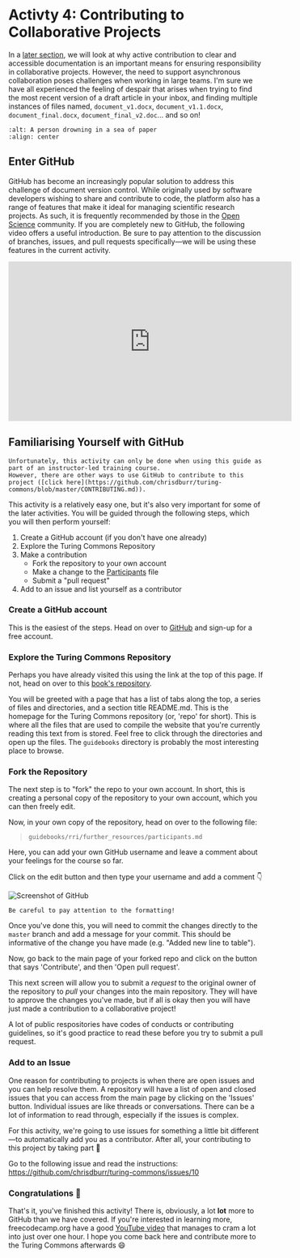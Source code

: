 # Activty 4: Contributing to Collaborative Projects

In a [later section](../chapter4/model_development/model_reporting.md), we will look at why active contribution to clear and accessible documentation is an important means for ensuring responsibility in collaborative projects.
However, the need to support asynchronous collaboration poses challenges when working in large teams.
I'm sure we have all experienced the feeling of despair that arises when trying to find the most recent version of a draft article in your inbox, and finding multiple instances of files named, `document_v1.docx`, `document_v1.1.docx`, `document_final.docx`, `document_final_v2.doc`... and so on!

```{image} /images/graphics/versions.jpeg
:alt: A person drowning in a sea of paper
:align: center
```

## Enter GitHub 

GitHub has become an increasingly popular solution to address this challenge of document version control.
While originally used by software developers wishing to share and contribute to code, the platform also has a range of features that make it ideal for managing scientific research projects.
As such, it is frequently recommended by those in the [Open Science](https://openlifesci.org) community.
If you are completely new to GitHub, the following video offers a useful introduction.
Be sure to pay attention to the discussion of branches, issues, and pull requests specifically—we will be using these features in the current activity.

<iframe width="560" height="315" src="https://www.youtube.com/embed/w3jLJU7DT5E" title="YouTube video player" frameborder="0" allow="accelerometer; autoplay; clipboard-write; encrypted-media; gyroscope; picture-in-picture" allowfullscreen></iframe>

## Familiarising Yourself with GitHub

```{warning}
Unfortunately, this activity can only be done when using this guide as part of an instructor-led training course.
However, there are other ways to use GitHub to contribute to this project ([click here](https://github.com/chrisdburr/turing-commons/blob/master/CONTRIBUTING.md)).
```

This activity is a relatively easy one, but it's also very important for some of the later activities.
You will be guided through the following steps, which you will then perform yourself:

1. Create a GitHub account (if you don't have one already)
2. Explore the Turing Commons Repository
3. Make a contribution
   - Fork the repository to your own account
   - Make a change to the [Participants](../further_resources/participants.md) file
   - Submit a "pull request"
4. Add to an issue and list yourself as a contributor

### Create a GitHub account

This is the easiest of the steps.
Head on over to [GitHub](https://github.com/join) and sign-up for a free account.

### Explore the Turing Commons Repository

Perhaps you have already visited this using the link at the top of this page.
If not, head on over to this [book's repository](https://github.com/chrisdburr/turing-commons).

You will be greeted with a page that has a list of tabs along the top, a series of files and directories, and a section title README.md.
This is the homepage for the Turing Commons repository (or, 'repo' for short).
This is where all the files that are used to compile the website that you're currently reading this text from is stored. 
Feel free to click through the directories and open up the files.
The `guidebooks` directory is probably the most interesting place to browse.

### Fork the Repository

The next step is to "fork" the repo to your own account.
In short, this is creating a personal copy of the repository to your own account, which you can then freely edit.

Now, in your own copy of the repository, head on over to the following file:

> `guidebooks/rri/further_resources/participants.md`

Here, you can add your own GitHub username and leave a comment about your feelings for the course so far.

Click on the edit button and then type your username and add a comment 👇

![Screenshot of GitHub](../../images/graphics/github.png)

```{warning}
Be careful to pay attention to the formatting!
```

Once you've done this, you will need to commit the changes directly to the `master` branch and add a message for your commit. This should be informative of the change you have made (e.g. "Added new line to table").

Now, go back to the main page of your forked repo and click on the button that says 'Contribute', and then 'Open pull request'.

This next screen will allow you to submit a *request* to the original owner of the repository to *pull* your changes into the main repository.
They will have to approve the changes you've made, but if all is okay then you will have just made a contribution to a collaborative project!

A lot of public respositories have codes of conducts or contributing guidelines, so it's good practice to read these before you try to submit a pull request.

### Add to an Issue

One reason for contributing to projects is when there are open issues and you can help resolve them.
A repository will have a list of open and closed issues that you can access from the main page by clicking on the 'Issues' button.
Individual issues are like threads or conversations.
There can be a lot of information to read through, especially if the issues is complex.

For this activity, we're going to use issues for something a little bit different—to automatically add you as a contributor.
After all, your contributing to this project by taking part 🥳

Go to the following issue and read the instructions: https://github.com/chrisdburr/turing-commons/issues/10 

### Congratulations 🎉

That's it, you've finished this activity!
There is, obviously, a lot **lot** more to GitHub than we have covered.
If you're interested in learning more, freecodecamp.org have a good [YouTube video](https://www.youtube.com/watch?v=RGOj5yH7evk) that manages to cram a lot into just over one hour.
I hope you come back here and contribute more to the Turing Commons afterwards 😄

<!---
Activity 3: Contributing to Collaborative Projects

If you are following this guide as part of an online course, there is an associated activity that is designed to help you collaborate with your team.
Please visit https://bit.ly/3lL2KTc to view the associated activity.

If you are reading this as a self-directed exercise, you can instead visit https://the-turing-way.netlify.app/collaboration/ to read more about collaborative research.
--->
